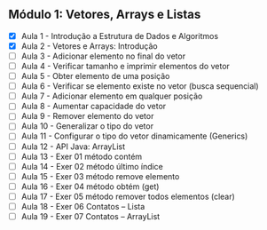 ## Módulo 1: Vetores, Arrays e Listas

- [x] Aula 1 - Introdução a Estrutura de Dados e Algoritmos
- [x] Aula 2 - Vetores e Arrays: Introdução 
- [ ] Aula 3 - Adicionar elemento no final do vetor
- [ ] Aula 4 - Verificar tamanho e imprimir elementos do vetor
- [ ] Aula 5 - Obter elemento de uma posição
- [ ] Aula 6 - Verificar se elemento existe no vetor (busca sequencial)
- [ ] Aula 7 - Adicionar elemento em qualquer posição
- [ ] Aula 8 - Aumentar capacidade do vetor
- [ ] Aula 9 - Remover elemento do vetor
- [ ] Aula 10 - Generalizar o tipo do vetor
- [ ] Aula 11 - Configurar o tipo do vetor dinamicamente (Generics)
- [ ] Aula 12 - API Java: ArrayList
- [ ] Aula 13 - Exer 01 método contém
- [ ] Aula 14 - Exer 02 método último índice
- [ ] Aula 15 - Exer 03 método remove elemento
- [ ] Aula 16 - Exer 04 método obtém (get)
- [ ] Aula 17 - Exer 05 método remover todos elementos (clear)
- [ ] Aula 18 - Exer 06 Contatos – Lista
- [ ] Aula 19 - Exer 07 Contatos – ArrayList
